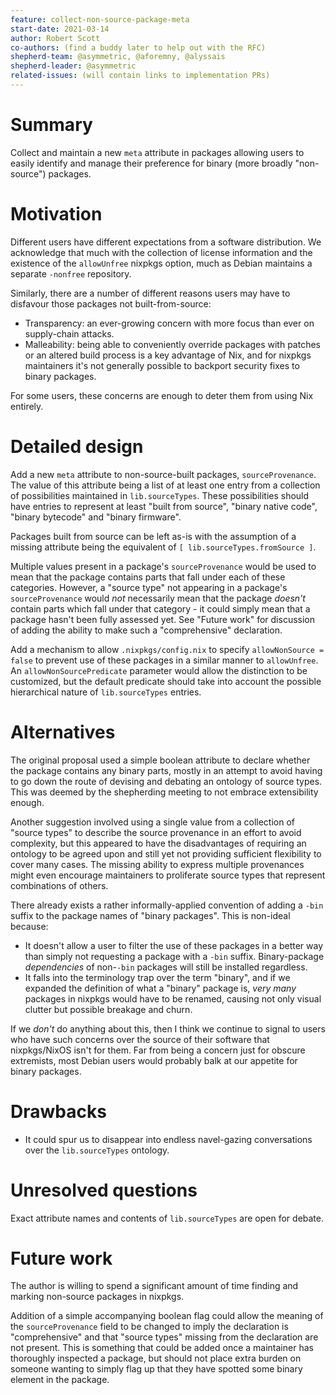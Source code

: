 ```yaml
---
feature: collect-non-source-package-meta
start-date: 2021-03-14
author: Robert Scott
co-authors: (find a buddy later to help out with the RFC)
shepherd-team: @asymmetric, @aforemny, @alyssais
shepherd-leader: @asymmetric
related-issues: (will contain links to implementation PRs)
---
```


# Summary
[summary]: #summary

Collect and maintain a new `meta` attribute in packages allowing users to easily
identify and manage their preference for binary (more broadly "non-source")
packages.

# Motivation
[motivation]: #motivation

Different users have different expectations from a software distribution. We
acknowledge that much with the collection of license information and the
existence of the `allowUnfree` nixpkgs option, much as Debian maintains a
separate `-nonfree` repository.

Similarly, there are a number of different reasons users may have to disfavour
those packages not built-from-source:

- Transparency: an ever-growing concern with more focus than ever on
  supply-chain attacks.
- Malleability: being able to conveniently override packages with patches or an
  altered build process is a key advantage of Nix, and for nixpkgs maintainers
  it's not generally possible to backport security fixes to binary packages.

For some users, these concerns are enough to deter them from using Nix entirely.

# Detailed design
[design]: #detailed-design

Add a new `meta` attribute to non-source-built packages, `sourceProvenance`.
The value of this attribute being a list of at least one entry from a
collection of possibilities maintained in `lib.sourceTypes`. These possibilities
should have entries to represent at least "built from source", "binary native
code", "binary bytecode" and "binary firmware".

Packages built from source can be left as-is with the assumption of a missing
attribute being the equivalent of `[ lib.sourceTypes.fromSource ]`.

Multiple values present in a package's `sourceProvenance` would be used to
mean that the package contains parts that fall under each of these categories.
However, a "source type" not appearing in a package's `sourceProvenance` would
_not_ necessarily mean that the package _doesn't_ contain parts which fall
under that category - it could simply mean that a package hasn't been fully
assessed yet. See "Future work" for discussion of adding the ability to make
such a "comprehensive" declaration.

Add a mechanism to allow `.nixpkgs/config.nix` to specify
`allowNonSource = false` to prevent use of these packages in a similar manner
to `allowUnfree`. An `allowNonSourcePredicate` parameter would allow the
distinction to be customized, but the default predicate should take into account
the possible hierarchical nature of `lib.sourceTypes` entries.

# Alternatives
[alternatives]: #alternatives

The original proposal used a simple boolean attribute to declare whether the
package contains any binary parts, mostly in an attempt to avoid having
to go down the route of devising and debating an ontology of source types. This
was deemed by the shepherding meeting to not embrace extensibility enough.

Another suggestion involved using a single value from a collection of "source
types" to describe the source provenance in an effort to avoid complexity, but
this appeared to have the disadvantages of requiring an ontology to be agreed
upon and still yet not providing sufficient flexibility to cover many cases.
The missing ability to express multiple provenances might even encourage
maintainers to proliferate source types that represent combinations of others.

There already exists a rather informally-applied convention of adding a `-bin`
suffix to the package names of "binary packages". This is non-ideal because:

- It doesn't allow a user to filter the use of these packages in a better way
  than simply not requesting a package with a `-bin` suffix. Binary-package
  _dependencies_ of non-`-bin` packages will still be installed regardless.
- It falls into the terminology trap over the term "binary", and if we expanded
  the definition of what a "binary" package is, *very many* packages in nixpkgs
  would have to be renamed, causing not only visual clutter but possible
  breakage and churn.

If we _don't_ do anything about this, then I think we continue to signal to
users who have such concerns over the source of their software that
nixpkgs/NixOS isn't for them. Far from being a concern just for obscure
extremists, most Debian users would probably balk at our appetite for binary
packages.

# Drawbacks
[drawbacks]: #drawbacks

- It could spur us to disappear into endless navel-gazing conversations over
  the `lib.sourceTypes` ontology.

# Unresolved questions
[unresolved]: #unresolved-questions

Exact attribute names and contents of `lib.sourceTypes` are open for debate.

# Future work
[future]: #future-work

The author is willing to spend a significant amount of time finding and marking
non-source packages in nixpkgs.

Addition of a simple accompanying boolean flag could allow the meaning of the
`sourceProvenance` field to be changed to imply the declaration is
"comprehensive" and that "source types" missing from the declaration are not
present. This is something that could be added once a maintainer has thoroughly
inspected a package, but should not place extra burden on someone wanting to
simply flag up that they have spotted some binary element in the package.
